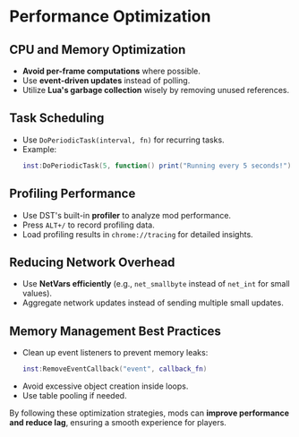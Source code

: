 # **Performance Optimization**

## CPU and Memory Optimization
- **Avoid per-frame computations** where possible.
- Use **event-driven updates** instead of polling.
- Utilize **Lua's garbage collection** wisely by removing unused references.

## Task Scheduling
- Use `DoPeriodicTask(interval, fn)` for recurring tasks.
- Example:
  ```lua
  inst:DoPeriodicTask(5, function() print("Running every 5 seconds!") end)
  ```

## Profiling Performance
- Use DST's built-in **profiler** to analyze mod performance.
- Press `ALT+/` to record profiling data.
- Load profiling results in `chrome://tracing` for detailed insights.

## Reducing Network Overhead
- Use **NetVars efficiently** (e.g., `net_smallbyte` instead of `net_int` for small values).
- Aggregate network updates instead of sending multiple small updates.

## Memory Management Best Practices
- Clean up event listeners to prevent memory leaks:
  ```lua
  inst:RemoveEventCallback("event", callback_fn)
  ```
- Avoid excessive object creation inside loops.
- Use table pooling if needed.

By following these optimization strategies, mods can **improve performance and reduce lag**, ensuring a smooth experience for players.
